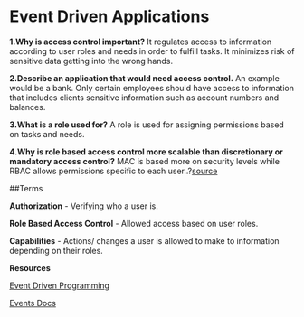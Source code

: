 # Event Driven Applications

**1.Why is access control important?**
It regulates access to information according to user roles and needs in order to fulfill tasks. It minimizes risk of sensitive data getting into the wrong hands.

**2.Describe an application that would need access control.**
An example would be a bank. Only certain employees should have access to information that includes clients sensitive information such as account numbers and balances.

**3.What is a role used for?**
A role is used for assigning permissions based on tasks and needs.

**4.Why is role based access control more scalable than discretionary or mandatory access control?**
MAC is based more on security levels while RBAC allows permissions specific to each user..?[source](https://www.imperva.com/learn/data-security/role-based-access-control-rbac/)

##Terms

**Authorization** - Verifying who a user is.

**Role Based Access Control** - Allowed access based on user roles.

**Capabilities** - Actions/ changes a user is allowed to make to information depending on their roles.

**Resources**

[Event Driven Programming](https://www.digitalocean.com/community/tutorials/nodejs-event-driven-programming)

[Events Docs](https://nodejs.org/api/events.html)
